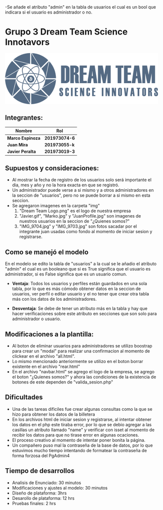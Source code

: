 -Se añade el atributo "admin" en la tabla de  usuarios el cual es un bool que indicara si el usuario es administrador o no.


# Grupo 3 Dream Team Science Innotavors
![](img/Dream%20Team%20Logo.png)

## Integrantes:

<center>

| Nombre | Rol |
| ------ | --- |
|**Marco Espinoza**  |**201973074-6** |
|**Juan Mira**       |**201973055-k** |
|**Javier Peralta**  |**201973019-3** |

</center>

## Supuestos y consideraciones:

- Al mostrar la fecha de registro de los usuarios solo será importante el dia, mes y año y no la hora exacta en que se registró.
- Un administrador puede verse a si mismo y a otros administradores en la seccion de "usuarios", pero no se puede borrar a si mismo en esta seccion.
- Se agregaron imagenes en la carpeta "img"
  1. "Dream Team Logo.png" es el logo de nuestra empresa
  2. "Javier.gif", "Marko.jpg" y "JuanProfile.jpg"  son imagenes de nuestros usuarios en la seccion de "¿Quienes somos?"
  3. "IMG_9704.jpg" y "IMG_9703.jpg" son fotos sacadar por el integrante juan usadas como fondo al momento de iniciar sesion y registrarse.
  

## Como se manejó el modelo

En el modelo se edito la tabla de "usuarios" a la cual se le añadio el atributo "admin" el cual es un booleano que si es True significa que el usuario es administrador, si es False significa que es un usuario comun.


- **Ventaja**: Todos los usuarios y perfiles están guardados en una sola tabla, por lo que es más cómodo obtener datos en la seccion de usuarios, ver perfil o editar usuario y el no tener que crear otra tabla más con los datos de los administradores.

- **Desventaja**: Se debe de tener un atributo más en la tabla y hay que hacer verificaciones sobre este atributo en secciones que son solo para administrador o usuario.

## Modificaciones a la plantilla:

- Al boton de eliminar usuarios para administradores se utilizo boostrap para crear un "modal" para realizar una confirmacion al momento de clickear en el archivo "all.html".
- Lo mismo mencionado anteriormente se utilizo en el boton borrar existente en el archivo "rear.html"
- En el archivo "navbar.html" se agrego el logo de la empresa, se agrego el boton "¿Quienes somos?" y ahora las condiciones de la existencia de botones de este dependen de "valida_sesion.php"


## Dificultades
- Una de las tareas dificiles fue crear algunas consultas como la que se hizo para obtener los datos de la billetera
- En los archivos html de iniciar sesion y registrarse, al intentar obtener los datos en el php este tiraba error, por lo que se debio agregar a las casillas un atributo llamado "name"  y verificar con isset al momento de recibir los datos para que no tirase error en algunas ocaciones.
- El proceso creativo al momento de intentar poner bonita la página.
- Un compañero puso mal la contraseña de la base de datos, por lo que estuvimos mucho tiempo intentando de formatear la contraseña de forma forzosa del PgAdmin4


## Tiempo de desarrollos
- Analisis de Enunciado: 30 minutos
- Modificaciones y ajustes al modelo: 30 minutos
- Diseño de plataforma: 3hrs
- Desarollo de plataforma: 12 hrs
- Pruebas finales: 2 hrs
